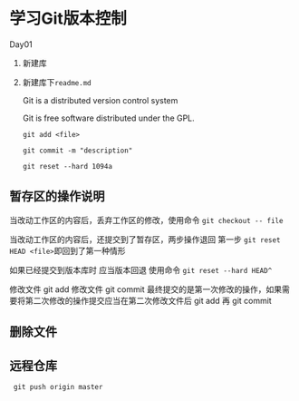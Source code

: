 # 学习Git版本控制

Day01 

 1. 新建库

 2. 新建库下`readme.md`

    Git is a distributed version control system

    Git is free software distributed under the GPL.
    
    
    
    
    
    ```
    git add <file>
    ```
    
    ```
    git commit -m "description"
    ```
    
    ```
    git reset --hard 1094a
    ```
    
    

## 暂存区的操作说明

当改动工作区的内容后，丢弃工作区的修改，使用命令 `git checkout -- file`

当改动工作区的内容后，还提交到了暂存区，两步操作退回 第一步 `git reset HEAD <file>`即回到了第一种情形

如果已经提交到版本库时 应当版本回退 使用命令 `git reset --hard HEAD^`

修改文件 git add 修改文件 git commit 最终提交的是第一次修改的操作，如果需要将第二次修改的操作提交应当在第二次修改文件后 git add 再 git commit

## 删除文件



## 远程仓库

```
 git push origin master
```
